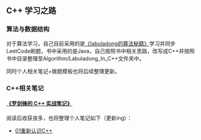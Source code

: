## C++ 学习之路

### 算法与数据结构

对于算法学习，自己目前采用的是[《labuladong的算法秘籍》](https://labuladong.gitee.io/algo/1/)学习并同步LeetCode刷题，书中采用的是Java，自己按照书中相关思路，改写成C++并按照书中目录整理至Algorithm/Labuladong_In_C++文件夹中。

同时个人相关笔记+做题模板也将后续整理更新。

### C++相关笔记

#### [《罗剑锋的 C++ 实战笔记》](https://time.geekbang.org/column/intro/100051801)

阅读后收获良多，也将整理个人笔记如下（更新ing）：

- [01重新认识C++](https://www.wolai.com/cS2NzGr856vGora6F226SY)